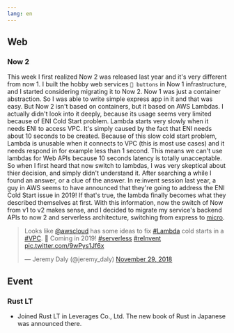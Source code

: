 ```yaml
---
lang: en
---
```


## Web

### Now 2

This week I first realized Now 2 was released last year and it's very different
from now 1. I built the hobby web services `🌱 buttons` in Now 1 infrastructure,
and I started considering migrating it to Now 2. Now 1 was just a container
abstraction. So I was able to write simple express app in it and that was easy.
But Now 2 isn't based on containers, but it based on AWS Lambdas. I actually didn't
look into it deeply, because its usage seems very limited because of ENI Cold Start
problem. Lambda starts very slowly when it needs ENI to access VPC. It's simply
caused by the fact that ENI needs about 10 seconds to be created. Because of this
slow cold start problem, Lambda is unusable when it connects to VPC (this is most
use cases) and it needs respond in for example less than 1 second. This means we
can't use lambdas for Web APIs because 10 seconds latency is totally unacceptable.
So when I first heard that now switch to lambdas, I was very skeptical about thier
decision, and simply didn't understand it. After searching a while I found an answer,
or a clue of the answer. In re:invent session last year, a guy in AWS seems to have
announced that they're going to address the ENI Cold Start issue in 2019! If
that's true, the lambda finally becomes what they described themselves at first.
With this information, now the switch of Now from v1 to v2 makes sense, and I decided to migrate my service's backend APIs to now 2 and serverless architecture, switching from express to [micro](https://github.com/zeit/micro).

<blockquote class="twitter-tweet"><p lang="en" dir="ltr">Looks like <a href="https://twitter.com/awscloud?ref_src=twsrc%5Etfw">@awscloud</a> has some ideas to fix <a href="https://twitter.com/hashtag/Lambda?src=hash&amp;ref_src=twsrc%5Etfw">#Lambda</a> cold starts in a <a href="https://twitter.com/hashtag/VPC?src=hash&amp;ref_src=twsrc%5Etfw">#VPC</a>. 🙌 Coming in 2019! <a href="https://twitter.com/hashtag/serverless?src=hash&amp;ref_src=twsrc%5Etfw">#serverless</a> <a href="https://twitter.com/hashtag/reInvent?src=hash&amp;ref_src=twsrc%5Etfw">#reInvent</a> <a href="https://t.co/9wPys1Jf6x">pic.twitter.com/9wPys1Jf6x</a></p>&mdash; Jeremy Daly (@jeremy_daly) <a href="https://twitter.com/jeremy_daly/status/1068272580556087296?ref_src=twsrc%5Etfw">November 29, 2018</a></blockquote> <script async src="https://platform.twitter.com/widgets.js" charset="utf-8"></script>

## Event

### Rust LT

- Joined Rust LT in Leverages Co., Ltd. The new book of Rust in Japanese was announced there.
